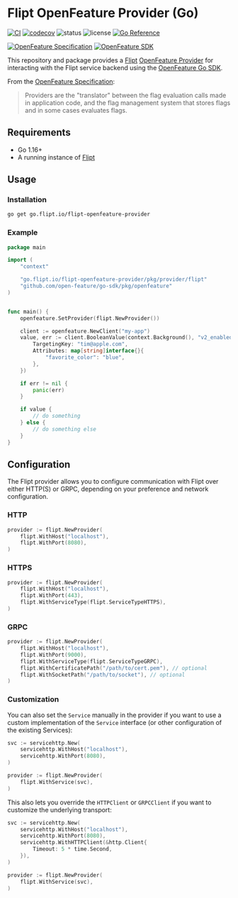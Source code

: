 # Flipt OpenFeature Provider (Go)

[![CI](https://github.com/flipt-io/openfeature-provider-go/actions/workflows/ci.yml/badge.svg)](https://github.com/flipt-io/openfeature-provider-go/actions/workflows/ci.yml)
[![codecov](https://codecov.io/gh/flipt-io/openfeature-provider-go/branch/main/graph/badge.svg?token=0X8OWMEV16)](https://codecov.io/gh/flipt-io/openfeature-provider-go)
![status](https://img.shields.io/badge/status-experimental-orange.svg)
![license](https://img.shields.io/github/license/flipt-io/flipt-openfeature-provider-go)
[![Go Reference](https://pkg.go.dev/badge/go.flipt.io/flipt-openfeature-provider.svg)](https://pkg.go.dev/go.flipt.io/flipt-openfeature-provider)

[![OpenFeature Specification](https://img.shields.io/static/v1?label=OpenFeature%20Specification&message=v0.5.0&color=yellow)](https://github.com/open-feature/spec/tree/v0.5.0)
[![OpenFeature SDK](https://img.shields.io/static/v1?label=OpenFeature%20Golang%20SDK&message=v1.0.0&color=green)](https://github.com/open-feature/go-sdk)

This repository and package provides a [Flipt](https://github.com/flipt-io/flipt) [OpenFeature Provider](https://docs.openfeature.dev/docs/specification/sections/providers) for interacting with the Flipt service backend using the [OpenFeature Go SDK](https://github.com/open-feature/go-sdk).

From the [OpenFeature Specification](https://docs.openfeature.dev/docs/specification/sections/providers):

> Providers are the "translator" between the flag evaluation calls made in application code, and the flag management system that stores flags and in some cases evaluates flags.

## Requirements

- Go 1.16+
- A running instance of [Flipt](https://www.flipt.io/docs/installation)

## Usage

### Installation

```bash
go get go.flipt.io/flipt-openfeature-provider
```

### Example

```go
package main

import (
    "context"

    "go.flipt.io/flipt-openfeature-provider/pkg/provider/flipt"
    "github.com/open-feature/go-sdk/pkg/openfeature"
)


func main() {
    openfeature.SetProvider(flipt.NewProvider())

    client := openfeature.NewClient("my-app")
    value, err := client.BooleanValue(context.Background(), "v2_enabled", false, openfeature.EvaluationContext{
        TargetingKey: "tim@apple.com",
        Attributes: map[string]interface{}{
            "favorite_color": "blue",
        },
    })

    if err != nil {
        panic(err)
    }

    if value {
        // do something
    } else {
        // do something else
    }
}
```

## Configuration

The Flipt provider allows you to configure communication with Flipt over either HTTP(S) or GRPC, depending on your preference and network configuration.

### HTTP

```go
provider := flipt.NewProvider(
    flipt.WithHost("localhost"),
    flipt.WithPort(8080),
)
```

### HTTPS

```go
provider := flipt.NewProvider(
    flipt.WithHost("localhost"),
    flipt.WithPort(443),
    flipt.WithServiceType(flipt.ServiceTypeHTTPS),
)
```

### GRPC

```go
provider := flipt.NewProvider(
    flipt.WithHost("localhost"),
    flipt.WithPort(9000),
    flipt.WithServiceType(flipt.ServiceTypeGRPC),
    flipt.WithCertificatePath("/path/to/cert.pem"), // optional
    flipt.WithSocketPath("/path/to/socket"), // optional
)
```

### Customization

You can also set the `Service` manually in the provider if you want to use a custom implementation of the `Service` interface (or other configuration of the existing Services):

```go
svc := servicehttp.New(
    servicehttp.WithHost("localhost"),
    servicehttp.WithPort(8080),
)

provider := flipt.NewProvider(
    flipt.WithService(svc),
)
```

This also lets you override the `HTTPClient` or `GRPCClient` if you want to customize the underlying transport:

```go
svc := servicehttp.New(
    servicehttp.WithHost("localhost"),
    servicehttp.WithPort(8080),
    servicehttp.WithHTTPClient(&http.Client{
        Timeout: 5 * time.Second,
    }),
)

provider := flipt.NewProvider(
    flipt.WithService(svc),
)
```
